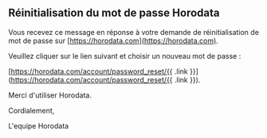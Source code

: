 ## Réinitialisation du mot de passe Horodata

Vous recevez ce message en réponse à votre demande de réinitialisation de mot de passe sur [https://horodata.com](https://horodata.com).

Veuillez cliquer sur le lien suivant et choisir un nouveau mot de passe :

[https://horodata.com/account/password_reset/{{ .link }}](https://horodata.com/account/password_reset/{{ .link }}).

Merci d'utiliser Horodata.

Cordialement,

L'equipe Horodata
